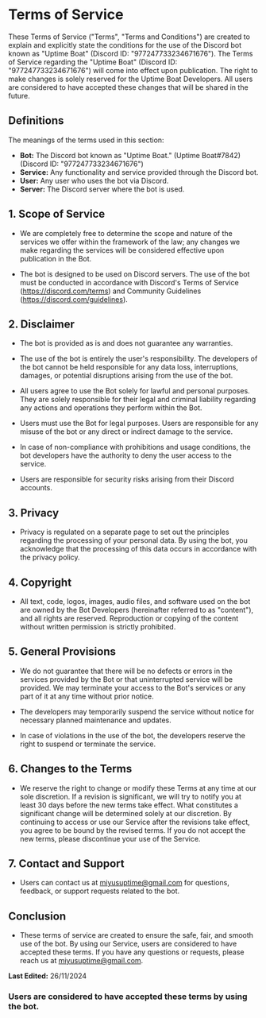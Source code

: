 # Terms of Service

These Terms of Service ("Terms", "Terms and Conditions") are created to explain and explicitly state the conditions for the use of the Discord bot known as "Uptime Boat" (Discord ID: "977247733234671676"). The Terms of Service regarding the "Uptime Boat" (Discord ID: "977247733234671676") will come into effect upon publication. The right to make changes is solely reserved for the Uptime Boat Developers. All users are considered to have accepted these changes that will be shared in the future.

## Definitions
The meanings of the terms used in this section:
- **Bot:** The Discord bot known as "Uptime Boat." (Uptime Boat#7842) (Discord ID: "977247733234671676")
- **Service:** Any functionality and service provided through the Discord bot.
- **User:** Any user who uses the bot via Discord.
- **Server:** The Discord server where the bot is used.

## 1. Scope of Service
- We are completely free to determine the scope and nature of the services we offer within the framework of the law; any changes we make regarding the services will be considered effective upon publication in the Bot.

- The bot is designed to be used on Discord servers. The use of the bot must be conducted in accordance with Discord's Terms of Service (https://discord.com/terms) and Community Guidelines (https://discord.com/guidelines).

## 2. Disclaimer
- The bot is provided as is and does not guarantee any warranties.

- The use of the bot is entirely the user's responsibility. The developers of the bot cannot be held responsible for any data loss, interruptions, damages, or potential disruptions arising from the use of the bot.

- All users agree to use the Bot solely for lawful and personal purposes. They are solely responsible for their legal and criminal liability regarding any actions and operations they perform within the Bot.

- Users must use the Bot for legal purposes. Users are responsible for any misuse of the bot or any direct or indirect damage to the service.

- In case of non-compliance with prohibitions and usage conditions, the bot developers have the authority to deny the user access to the service.

- Users are responsible for security risks arising from their Discord accounts.

## 3. Privacy
- Privacy is regulated on a separate page to set out the principles regarding the processing of your personal data. By using the bot, you acknowledge that the processing of this data occurs in accordance with the privacy policy.

## 4. Copyright
- All text, code, logos, images, audio files, and software used on the bot are owned by the Bot Developers (hereinafter referred to as "content"), and all rights are reserved. Reproduction or copying of the content without written permission is strictly prohibited.

## 5. General Provisions
- We do not guarantee that there will be no defects or errors in the services provided by the Bot or that uninterrupted service will be provided. We may terminate your access to the Bot's services or any part of it at any time without prior notice.

- The developers may temporarily suspend the service without notice for necessary planned maintenance and updates.

- In case of violations in the use of the bot, the developers reserve the right to suspend or terminate the service.

## 6. Changes to the Terms
- We reserve the right to change or modify these Terms at any time at our sole discretion. If a revision is significant, we will try to notify you at least 30 days before the new terms take effect. What constitutes a significant change will be determined solely at our discretion. By continuing to access or use our Service after the revisions take effect, you agree to be bound by the revised terms. If you do not accept the new terms, please discontinue your use of the Service.

## 7. Contact and Support
- Users can contact us at miyusuptime@gmail.com for questions, feedback, or support requests related to the bot.

## Conclusion
- These terms of service are created to ensure the safe, fair, and smooth use of the bot. By using our Service, users are considered to have accepted these terms. If you have any questions or requests, please reach us at miyusuptime@gmail.com.

**Last Edited:** 26/11/2024

### Users are considered to have accepted these terms by using the bot.
